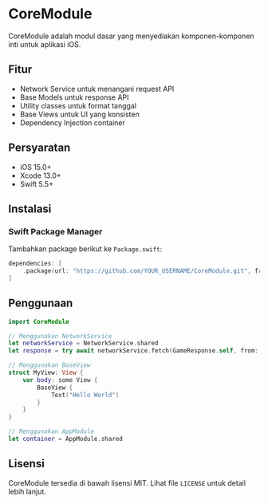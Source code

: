 # CoreModule

CoreModule adalah modul dasar yang menyediakan komponen-komponen inti untuk aplikasi iOS.

## Fitur

- Network Service untuk menangani request API
- Base Models untuk response API
- Utility classes untuk format tanggal
- Base Views untuk UI yang konsisten
- Dependency Injection container

## Persyaratan

- iOS 15.0+
- Xcode 13.0+
- Swift 5.5+

## Instalasi

### Swift Package Manager

Tambahkan package berikut ke `Package.swift`:

```swift
dependencies: [
    .package(url: "https://github.com/YOUR_USERNAME/CoreModule.git", from: "1.0.0")
]
```

## Penggunaan

```swift
import CoreModule

// Menggunakan NetworkService
let networkService = NetworkService.shared
let response = try await networkService.fetch(GameResponse.self, from: "/games")

// Menggunakan BaseView
struct MyView: View {
    var body: some View {
        BaseView {
            Text("Hello World")
        }
    }
}

// Menggunakan AppModule
let container = AppModule.shared
```

## Lisensi

CoreModule tersedia di bawah lisensi MIT. Lihat file `LICENSE` untuk detail lebih lanjut. 